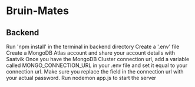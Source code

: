 # Bruin-Mates

## Backend
Run 'npm install' in the terminal in backend directory
Create a '.env' file
Create a MongoDB Atlas account and share your account details with Saatvik
Once you have the MongoDB Cluster connection url, add a variable called MONGO_CONNECTION_URL in your .env file and set it equal to your connection url. Make sure you replace the <db-password> field in the connection url with your actual password.
Run nodemon app.js to start the server